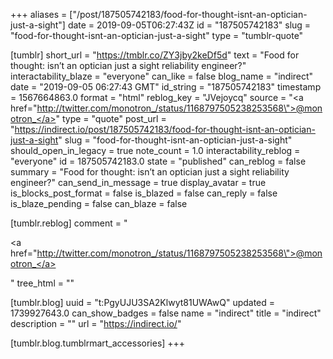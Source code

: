 +++
aliases = ["/post/187505742183/food-for-thought-isnt-an-optician-just-a-sight"]
date = 2019-09-05T06:27:43Z
id = "187505742183"
slug = "food-for-thought-isnt-an-optician-just-a-sight"
type = "tumblr-quote"

[tumblr]
short_url = "https://tmblr.co/ZY3jby2keDf5d"
text = "Food for thought: isn&rsquo;t an optician just a sight reliability engineer?"
interactability_blaze = "everyone"
can_like = false
blog_name = "indirect"
date = "2019-09-05 06:27:43 GMT"
id_string = "187505742183"
timestamp = 1567664863.0
format = "html"
reblog_key = "JVejoycq"
source = "<a href=\"http://twitter.com/monotron_/status/1168797505238253568\">@monotron_</a>"
type = "quote"
post_url = "https://indirect.io/post/187505742183/food-for-thought-isnt-an-optician-just-a-sight"
slug = "food-for-thought-isnt-an-optician-just-a-sight"
should_open_in_legacy = true
note_count = 1.0
interactability_reblog = "everyone"
id = 187505742183.0
state = "published"
can_reblog = false
summary = "Food for thought: isn’t an optician just a sight reliability engineer?"
can_send_in_message = true
display_avatar = true
is_blocks_post_format = false
is_blazed = false
can_reply = false
is_blaze_pending = false
can_blaze = false

[tumblr.reblog]
comment = "<p><a href=\"http://twitter.com/monotron_/status/1168797505238253568\">@monotron_</a></p>"
tree_html = ""

[tumblr.blog]
uuid = "t:PgyUJU3SA2Klwyt81UWAwQ"
updated = 1739927643.0
can_show_badges = false
name = "indirect"
title = "indirect"
description = ""
url = "https://indirect.io/"

[tumblr.blog.tumblrmart_accessories]
+++
